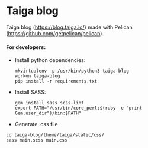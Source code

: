 # Taiga blog

Taiga blog (https://blog.taiga.io/) made with Pelican (https://github.com/getpelican/pelican).

#### For developers:

- Install python dependencies:
  ```
  mkvirtualenv -p /usr/bin/python3 taiga-blog
  workon taiga-blog
  pip install -r requirements.txt
  ```

- Install SASS:
  ```
  gem install sass scss-lint
  export PATH="/usr/bin/core_perl:$(ruby -e "print Gem.user_dir")/bin:$PATH"
  ```
  
- Generate .css file
```
cd taiga-blog/theme/taiga/static/css/
sass main.scss main.css
```
